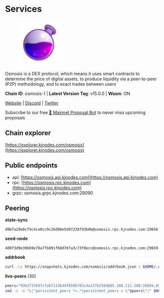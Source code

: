 # Services

<figure><img src="https://raw.githubusercontent.com/kj89/cosmos-images/main/logos/osmosis.png" width="150" alt=""><figcaption></figcaption></figure>

Osmosis is a DEX protocol, which means it uses smart contracts  to determine the price of digital assets, to produce liquidity  via a peer-to-peer (P2P) methodology, and to exact trades between users

**Chain ID**: osmosis-1 | **Latest Version Tag**: v15.0.0 | **Wasm**: ON

[Website](https://osmosis.zone) | [Discord](https://discord.gg/osmosis) | [Twitter](https://twitter.com/osmosiszone)



Subscribe to our free [🤖 Mainnet Proposal Bot](https://t.me/kjnodes_proposal_bot) to never miss upcoming proposals


## Chain explorer
[https://explorer.kjnodes.com/osmosis](https://explorer.kjnodes.com/osmosis)

## Public endpoints

* api: [https://osmosis.api.kjnodes.com](https://osmosis.api.kjnodes.com)
* rpc: [https://osmosis.rpc.kjnodes.com](https://osmosis.rpc.kjnodes.com)
* grpc: osmosis.grpc.kjnodes.com:29090

## Peering

**state-sync**

```text
d9bfa29e0cf9c4ce0cc9c26d98e5d97228f93b0b@osmosis.rpc.kjnodes.com:29656
```

**seed-node**

```text
400f3d9e30b69e78a7fb891f60d76fa3c73f0ecc@osmosis.rpc.kjnodes.com:29659
```

**addrbook**
```bash
curl -Ls https://snapshots.kjnodes.com/osmosis/addrbook.json > $HOME/.osmosisd/config/addrbook.json
```

**live-peers** (30)
```bash
peers="9363737697cfab7113b44f8596783c4a137b1564@65.108.111.200:26656,6937a77273960a68f7d9bcbf47b55ed2d84940fb@167.235.211.87:26656,d9bfa29e0cf9c4ce0cc9c26d98e5d97228f93b0b@65.109.88.38:29656,bfc50a343de219d5cd744a81dab8f83911c076e5@65.109.90.96:26656,2cb8dd6195c65458e3c18505bb70ce2ff624f85c@89.58.61.223:2000,a50c8dcd0e83032b5e29d5c5beef6e54ddafb508@35.83.253.164:26656,12910da249bcee4cdafbef938b10b51c94c0057e@5.9.142.165:26656,cb0ad76ff7ec6488073a710e528d893892b9fe56@54.218.158.147:26656,f96947493f1edd08058afaeaef8f5830cc70b8f2@15.204.197.10:26656,1c398af2208984d4e59bc41132e3eac0508abb0f@95.216.76.251:26656,4cccbb26639559c39f44758d246c5ed928f7717f@176.9.19.66:26656,42f42a4b3527b927d5002d45abd37f66ecdd4861@51.178.74.75:16656,f666123ff189fdc2cf26186e2910b9b3fedf08bf@135.181.223.115:2000,c257db7b3a7f61688c6452d1e9dcfb3034e54fe8@143.198.98.144:26656,7fc90a9c32c775ff685798c33fc06fe6d5009b26@202.61.229.102:26656,1a4706c2194cbc055adf4eb89a7b24493bcf33f8@15.235.9.22:26656,1990bfb9135023ca697bbb8a8d0defb6e4669478@211.219.19.74:26656,88fa3de90d06422b409ce6beb2367b94b2a1759e@51.79.17.73:26656,31d2c86f7957e2db91297e54c3b0456ea06c2250@173.67.177.115:26656,f9a920a61ee994b12b77178dd5f1fc1ed39b7cd2@142.132.255.49:26656,061a556e723575e576958ae4905eddfff7d5add2@176.9.62.180:26656,1c02ae0be21e3b08d9beadf91c26aec4193d2659@135.181.22.238:26656,8a0caf4581f135b1468408ec398d94573da02e8c@198.244.202.140:26656,3226b67b2bb9da41b633392a785e87e8f6749939@162.55.245.149:12000,33cf290cc0cfec8c59e6af86f1a5579303d21087@138.68.14.64:26656,c5afa50cac6814f16facafb0c680871ebd62482d@184.105.162.166:26656,7f36123a395e902deaecf63bdaf5656bbb209623@15.204.52.75:26656,2def96b97cab65a6a35f871f0ab3c384a1176869@35.210.137.157:26656,c61bf85fd330bb702b1f13f58dd3cf83c5363bf2@149.56.26.22:26656,ab4ea418db1c65c2517975988e2f35891637ff4a@185.111.159.235:2000"
sed -i -e "s|^persistent_peers *=.*|persistent_peers = \"$peers\"|" $HOME/.osmosisd/config/config.toml
```

